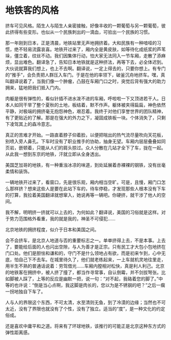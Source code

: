 # 地铁客的风格

挤车可见风格。陌生人与陌生人亲密接触，好像丰收的一颗葡萄与另一颗葡萄，彼此挤得有些变形。也似从一个民族刺出的一滴血，可验出一个民族的习惯。 

那一年刚到日本，正是清晨，地铁站里无声地拥挤着。大和民族有一种喑哑的习惯，绝不轻易流露哀喜。地铁开过来了，厢内全是黄皮肤，如等待化成纸浆的芦苇垛，僵立着，纹丝不动。我们因集体行动，怕大家无法同入一节车厢，走散了添麻烦，显出难色。翻译急了，告知日本地铁就是这种挤法，再等下去，必全体迟到。大伙说就算我们想上，也上不去啊。翻译说，一定上得去的，只要你想上。有专门的“推手”，会负责把人群压入车门。于是在他的率领下，破釜沉舟地挤车。嘿，真叫翻译说着了，当我们像一个肿瘤，凸鼓在车厢门口之时，突觉后背有强大的助力拥来，猛地把我们抵入门内。 

肉躯是很有弹性的，看似针插不进水泼不进的车厢，呼啦啦一下又顶进若干人。日本人如同干旱了整个夏秋的土地，板结着，默不作声。躯体被夹得扁扁，神色依然平静，对极端的拥挤毫无抱怨神色，艰忍着。我终于对他们享誉世界的团队精神，有了更贴近的了解。那是在强大的外力之下，凝固成铁板一块。个体消失了，只剩下凌驾其上的森冷意志。 

真正的苦难才开始。一路直着脖子仰着脸，以便把喘出的热气流尽量吹向天花板，别喷入旁人鼻孔。下车时没有了职业推手的协助，抽身无望。车厢内层层叠叠如同页岩，嵌顿着，只能从人们的肩头掠过。众人分散在几站才全下了车，拢在一起。从此我一想到东京的地铁，汗就立即从全身透出。 

美国芝加哥的地铁，有一种重浊冰凉的味道，到处延展着赤裸裸的钢铁，没有丝毫柔情和装饰。 

一辆地铁开过来了，看窗口，先是很乐观，厢内相当空旷。可是，且慢，厢门口怎么那样挤？想来这些人是要在此站下车的，待车停稳，才发现那些人根本没有下车的打算，我拉着美国翻译就想窜入，她说再等一辆吧。你硬挤，就干涉了他人的空间。 

我不解，明明挤一挤就可以上去的，为何如此？翻译说，美国的习俗就是这样。对于势力范围格外看重，我的就是我的，神圣不可侵犯…… 

北京地铁的拥挤程度，似介于日本和美国之间。 

会不会挤车，是北京人地道与否的重要标志之一。单单挤得上去，不是本事。上去了，要能给后面的人也闪出空隙，与人为善才是正宗。只有民工才大包小包地挤在门口处。他们是胆怯和谦和的，守门不是什么领地占有欲，而是初来乍到，心中无底，怕自己下不去车。在城里待久了，他们就老练起来，一上车就机灵地往里走，用半生不熟的普通话说着：劳驾借光……车厢内膛相对松快，真是利人利己。北京的地铁客在拥挤中，被人挤了撞了，都当作寻常事，自认倒霉，并不剑拔弩张。比如脚被人踩了，上等的反应是幽默一把，说一句：“对不起，我硌着您的脚了。”中等的也许说：“倒是当心点啊，我这脚是肉长的，您以为是不锈钢的吧？”之后一瘸一拐地独自下车了。 

人与人的界限这个东西，不可太清，水至清则无鱼，到了冷漠的边缘；当然也不可太近，没有了界限也就没有了个性，没有了独立。适当的“度”，是一种文化的约定俗成。 

还是喜欢中庸平和之道。将来有了环球地铁，该推行的可能正是北京这种东方式的弹性距离感。